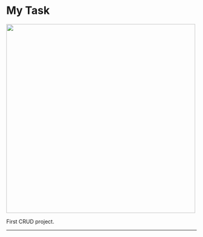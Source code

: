 <h1>My Task</h1>

<p align="start">
<img width="500px"  src="https://skillicons.dev/icons?i=html,css,js,react,vite,nodejs,styledcomponents,git,github,ps,perline=10"  />
</p>

First CRUD project.

<hr>